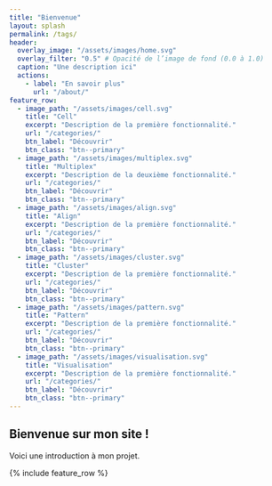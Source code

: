 ```yaml
---
title: "Bienvenue"
layout: splash
permalink: /tags/
header:
  overlay_image: "/assets/images/home.svg"
  overlay_filter: "0.5" # Opacité de l’image de fond (0.0 à 1.0)
  caption: "Une description ici"
  actions:
    - label: "En savoir plus"
      url: "/about/"
feature_row:
  - image_path: "/assets/images/cell.svg"
    title: "Cell"
    excerpt: "Description de la première fonctionnalité."
    url: "/categories/"
    btn_label: "Découvrir"
    btn_class: "btn--primary"
  - image_path: "/assets/images/multiplex.svg"
    title: "Multiplex"
    excerpt: "Description de la deuxième fonctionnalité."
    url: "/categories/"
    btn_label: "Découvrir"
    btn_class: "btn--primary"
  - image_path: "/assets/images/align.svg"
    title: "Align"
    excerpt: "Description de la première fonctionnalité."
    url: "/categories/"
    btn_label: "Découvrir"
    btn_class: "btn--primary"
  - image_path: "/assets/images/cluster.svg"
    title: "Cluster"
    excerpt: "Description de la première fonctionnalité."
    url: "/categories/"
    btn_label: "Découvrir"
    btn_class: "btn--primary"
  - image_path: "/assets/images/pattern.svg"
    title: "Pattern"
    excerpt: "Description de la première fonctionnalité."
    url: "/categories/"
    btn_label: "Découvrir"
    btn_class: "btn--primary"
  - image_path: "/assets/images/visualisation.svg"
    title: "Visualisation"
    excerpt: "Description de la première fonctionnalité."
    url: "/categories/"
    btn_label: "Découvrir"
    btn_class: "btn--primary"
---
```


## Bienvenue sur mon site !
Voici une introduction à mon projet.

{% include feature_row %}